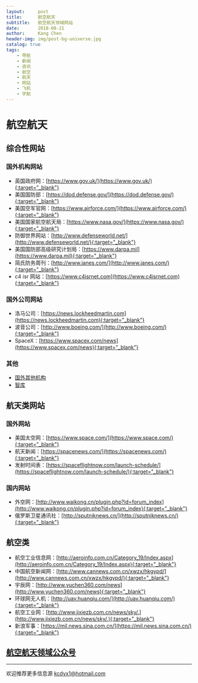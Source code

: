 ```yaml
---
layout:     post
title:      航空航天
subtitle:   航空航天领域网站
date:       2018-08-21
author:     Kang Chen
header-img: img/post-bg-universe.jpg
catalog: true
tags:
    - 导航
    - 新闻
    - 资讯
    - 航空
    - 航天
    - 网站
    - 飞机
    - 宇航
---
```


# 航空航天

## 综合性网站

### 国外机构网站

- 英国政府网：[https://www.gov.uk/](https://www.gov.uk/){:target="_blank"}
- 美国国防部：[https://dod.defense.gov/](https://dod.defense.gov/){:target="_blank"}
- 美国空军官网：[https://www.airforce.com/](https://www.airforce.com/){:target="_blank"}
- 美国国家航空航天局：[https://www.nasa.gov/](https://www.nasa.gov/){:target="_blank"}
- 防御世界网站：[http://www.defenseworld.net/](http://www.defenseworld.net/){:target="_blank"}
- 美国国防部高级研究计划局：[https://www.darpa.mil](https://www.darpa.mil){:target="_blank"}
- 简氏防务周刊：[http://www.janes.com/](http://www.janes.com/){:target="_blank"}
- c4 isr 网站：[https://www.c4isrnet.com](https://www.c4isrnet.com){:target="_blank"}

### 国外公司网站

- 洛马公司：[https://news.lockheedmartin.com](https://news.lockheedmartin.com){:target="_blank"}
- 波音公司：[http://www.boeing.com/](http://www.boeing.com/){:target="_blank"}
- SpaceX：[https://www.spacex.com/news](https://www.spacex.com/news){:target="_blank"}

### 其他

- [国外其他机构](/综合.html#美国)
- [智库](/智库.html#智库)

## 航天类网站

### 国外网站

- 美国太空网：[https://www.space.com/](https://www.space.com/){:target="_blank"}
- 航天新闻：[https://spacenews.com/](https://spacenews.com/){:target="_blank"}
- 发射时间表：[https://spaceflightnow.com/launch-schedule/](https://spaceflightnow.com/launch-schedule/){:target="_blank"}

### 国内网站

- 外空网：[http://www.waikong.cn/plugin.php?id=forum_index](http://www.waikong.cn/plugin.php?id=forum_index){:target="_blank"}
- 俄罗斯卫星通讯社：[http://sputniknews.cn/](http://sputniknews.cn/){:target="_blank"}

## 航空类

- 航空工业信息网：[http://aeroinfo.com.cn/Category_19/Index.aspx](http://aeroinfo.com.cn/Category_19/Index.aspx){:target="_blank"}
- 中国航空新闻网：[http://www.cannews.com.cn/xwzx/hkgypd/](http://www.cannews.com.cn/xwzx/hkgypd/){:target="_blank"}
- 宇辰网：[http://www.yuchen360.com/news](http://www.yuchen360.com/news){:target="_blank"}
- 环球网无人机：[http://uav.huanqiu.com/](http://uav.huanqiu.com/){:target="_blank"}
- 航空工业网：[http://www.jixiezb.com.cn/news/sky/.](http://www.jixiezb.com.cn/news/sky/.){:target="_blank"}
- 新浪军事：[https://mil.news.sina.com.cn/](https://mil.news.sina.com.cn/){:target="_blank"}

## [航空航天领域公众号](/微信公众号.html#航空航天)

----

欢迎推荐更多信息源 [kcdyx1@hotmail.com](mailto:kcdyx1@hotmail.com)